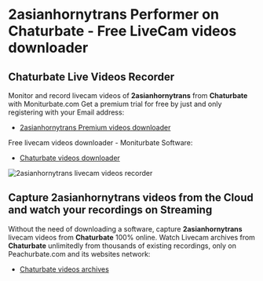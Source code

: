 # 2asianhornytrans Performer on Chaturbate - Free LiveCam videos downloader

## Chaturbate Live Videos Recorder

Monitor and record livecam videos of **2asianhornytrans** from **Chaturbate** with Moniturbate.com
Get a premium trial for free by just and only registering with your Email address:
* [2asianhornytrans Premium videos downloader](https://moniturbate.com/request-demo-licence-key.html)

Free livecam videos downloader - Moniturbate Software:
* [Chaturbate videos downloader](https://moniturbate.com/moniturbate-download-software.html)

![2asianhornytrans livecam videos recorder](https://peachurnet.com/templates/moniturbate-software.png)


## Capture 2asianhornytrans videos from the Cloud and watch your recordings on Streaming

Without the need of downloading a software, capture **2asianhornytrans** livecam videos from **Chaturbate** 100% online.
Watch Livecam archives from **Chaturbate** unlimitedly from thousands of existing recordings, only on Peachurbate.com and its websites network:
* [Chaturbate videos archives](https://peachurnet.com/)